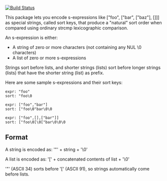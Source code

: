 [![Build Status](https://travis-ci.org/manuel/bucky-sortkey.svg?branch=master)](https://travis-ci.org/manuel/bucky-sortkey)

This package lets you encode s-expressions like ["foo", ["bar",
["baz"], []]] as special strings, called sort keys, that produce a
"natural" sort order when compared using ordinary strcmp lexicographic
comparison.

An s-expression is either:

* A string of zero or more characters (not containing any NUL \0 characters)
* A list of zero or more s-expressions

Strings sort before lists, and shorter strings (lists) sort before
longer strings (lists) that have the shorter string (list) as prefix.

Here are some sample s-expressions and their sort keys:

````
expr: "foo"
sort: "foo\0

expr: ["foo","bar"]
sort: ["foo\0"bar\0\0

expr: ["foo",[],["bar"]]
sort: ["foo\0[\0["bar\0\0\0
````

## Format

A string is encoded as: '"' + string + '\0'

A list is encoded as: '[' + concatenated contents of list + '\0'

'"' (ASCII 34) sorts before '[' (ASCII 91), so strings automatically
come before lists.
